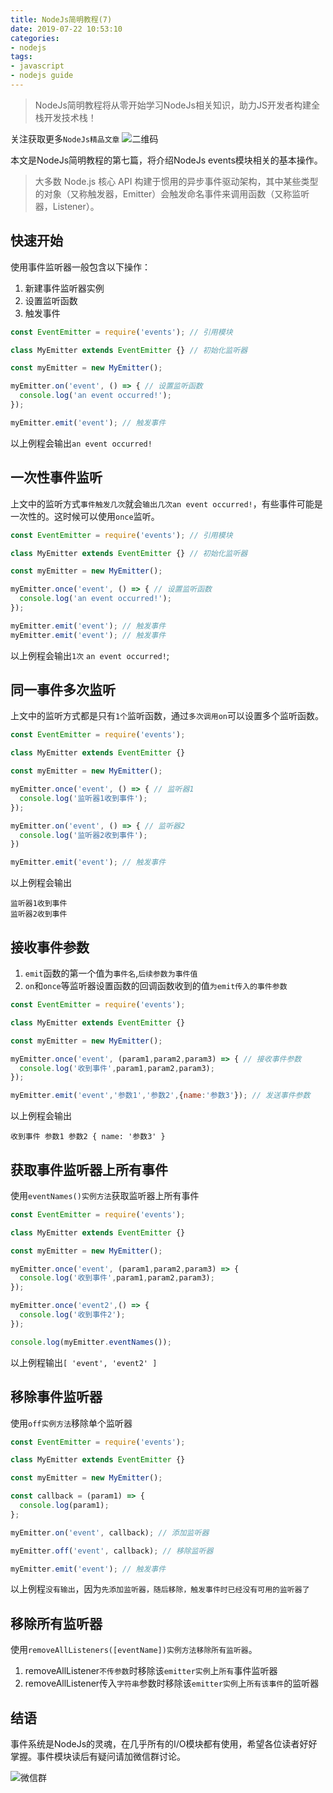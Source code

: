 ```yaml
---
title: NodeJs简明教程(7)
date: 2019-07-22 10:53:10
categories:
- nodejs
tags:
- javascript
- nodejs guide
---
```


> NodeJs简明教程将从零开始学习NodeJs相关知识，助力JS开发者构建全栈开发技术栈！

关注获取更多`NodeJs精品文章`
![二维码](https://more-happy.ddhigh.com/FuFpZh9QTZVatcBtupR4MtOGPGTJ?imageView2/1/w/200)

本文是NodeJs简明教程的第七篇，将介绍NodeJs events模块相关的基本操作。

> 大多数 Node.js 核心 API 构建于惯用的异步事件驱动架构，其中某些类型的对象（又称触发器，Emitter）会触发命名事件来调用函数（又称监听器，Listener）。

## 快速开始

使用事件监听器一般包含以下操作：

1. 新建事件监听器实例
2. 设置监听函数
3. 触发事件

```js
const EventEmitter = require('events'); // 引用模块

class MyEmitter extends EventEmitter {} // 初始化监听器

const myEmitter = new MyEmitter();

myEmitter.on('event', () => { // 设置监听函数
  console.log('an event occurred!');
});

myEmitter.emit('event'); // 触发事件
```

以上例程会输出`an event occurred!`

## 一次性事件监听

上文中的监听方式`事件触发几次`就会`输出几次an event occurred!`，有些事件可能是一次性的。这时候可以使用`once`监听。

```js
const EventEmitter = require('events'); // 引用模块

class MyEmitter extends EventEmitter {} // 初始化监听器

const myEmitter = new MyEmitter();

myEmitter.once('event', () => { // 设置监听函数
  console.log('an event occurred!');
});

myEmitter.emit('event'); // 触发事件
myEmitter.emit('event'); // 触发事件
```

以上例程会输出`1次` `an event occurred!`;

## 同一事件多次监听

上文中的监听方式都是只有`1个`监听函数，通过`多次调用on`可以设置多个监听函数。

```js
const EventEmitter = require('events');

class MyEmitter extends EventEmitter {}

const myEmitter = new MyEmitter();

myEmitter.once('event', () => { // 监听器1
  console.log('监听器1收到事件');
});

myEmitter.on('event', () => { // 监听器2
  console.log('监听器2收到事件');
})

myEmitter.emit('event'); // 触发事件
```

以上例程会输出

```text
监听器1收到事件
监听器2收到事件
```

## 接收事件参数

1. `emit`函数的第一个值为`事件名`,`后续参数为事件值`
2. `on`和`once`等监听器设置函数的回调函数收到的值`为emit传入的事件参数`

```js
const EventEmitter = require('events');

class MyEmitter extends EventEmitter {}

const myEmitter = new MyEmitter();

myEmitter.once('event', (param1,param2,param3) => { // 接收事件参数
  console.log('收到事件',param1,param2,param3);
});

myEmitter.emit('event','参数1','参数2',{name:'参数3'}); // 发送事件参数
```

以上例程会输出

```text
收到事件 参数1 参数2 { name: '参数3' }
```

## 获取事件监听器上所有事件

使用`eventNames()实例方法`获取监听器上所有事件

```js
const EventEmitter = require('events');

class MyEmitter extends EventEmitter {}

const myEmitter = new MyEmitter();

myEmitter.once('event', (param1,param2,param3) => {
  console.log('收到事件',param1,param2,param3);
});

myEmitter.once('event2',() => {
  console.log('收到事件2');
});

console.log(myEmitter.eventNames());
```

以上例程输出`[ 'event', 'event2' ]`

## 移除事件监听器

使用`off实例方法`移除单个监听器

```js
const EventEmitter = require('events');

class MyEmitter extends EventEmitter {}

const myEmitter = new MyEmitter();

const callback = (param1) => {
  console.log(param1);
};

myEmitter.on('event', callback); // 添加监听器

myEmitter.off('event', callback); // 移除监听器

myEmitter.emit('event'); // 触发事件
```

以上例程`没有输出`，因为`先添加监听器，随后移除，触发事件时已经没有可用的监听器了`

## 移除所有监听器

使用`removeAllListeners([eventName])实例方法移除所有监听器`。

1. removeAllListener`不传参数`时移除该`emitter实例`上`所有`事件监听器
2. removeAllListener传入`字符串`参数时移除该`emitter实例`上`所有该事件`的监听器

## 结语

事件系统是NodeJs的灵魂，在几乎所有的I/O模块都有使用，希望各位读者好好掌握。事件模块读后有疑问请加微信群讨论。

![微信群](https://more-happy.ddhigh.com/FpffwgkBeSWPyHRUJJmi9J9SFX_l?imageView2/1/w/200)
